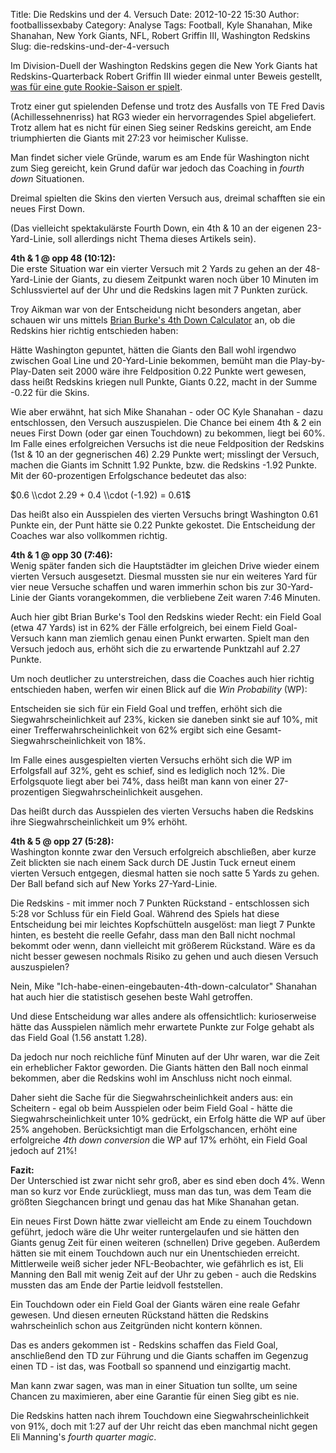 Title: Die Redskins und der 4. Versuch
Date: 2012-10-22 15:30
Author: footballissexbaby
Category: Analyse
Tags: Football, Kyle Shanahan, Mike Shanahan, New York Giants, NFL, Robert Griffin III, Washington Redskins
Slug: die-redskins-und-der-4-versuch

<script type="text/javascript"
  src="http://cdn.mathjax.org/mathjax/latest/MathJax.js?config=TeX-AMS-MML_HTMLorMML">

  MathJax.Hub.Config({
  tex2jax: {
    inlineMath: [['$','$'], ['\\(','\\)']],
    processEscapes: true
    }
  });
</script>

Im Division-Duell der Washington Redskins gegen die New York Giants hat
Redskins-Quarterback Robert Griffin III wieder einmal unter Beweis
gestellt, [was für eine gute Rookie-Saison er spielt](|filename|rg3-gegen-cam-newton-wer-hat-die-bessere-rookie-saison.md).

Trotz einer gut spielenden Defense und trotz des Ausfalls von TE Fred
Davis (Achillessehnenriss) hat RG3 wieder ein hervorragendes Spiel
abgeliefert. Trotz allem hat es nicht für einen Sieg seiner Redskins
gereicht, am Ende triumphierten die Giants mit 27:23 vor heimischer
Kulisse.

Man findet sicher viele Gründe, warum es am Ende für Washington nicht
zum Sieg gereicht, kein Grund dafür war jedoch das Coaching in *fourth
down* Situationen.

Dreimal spielten die Skins den vierten Versuch aus, dreimal schafften
sie ein neues First Down.

(Das vielleicht spektakulärste Fourth Down, ein 4th & 10 an der eigenen
23-Yard-Linie, soll allerdings nicht Thema dieses Artikels sein).

**4th & 1 @ opp 48 (10:12):**  
Die erste Situation war ein vierter Versuch mit 2 Yards zu gehen an der
48-Yard-Linie der Giants, zu diesem Zeitpunkt waren noch über 10 Minuten
im Schlussviertel auf der Uhr und die Redskins lagen mit 7 Punkten
zurück.

Troy Aikman war von der Entscheidung nicht besonders angetan, aber
schauen wir uns mittels [Brian Burke's 4th Down Calculator](http://wp.advancednflstats.com/4thdncalc1.php) an, ob die Redskins hier richtig entschieden haben:

Hätte Washington gepuntet, hätten die Giants den Ball wohl irgendwo
zwischen Goal Line und 20-Yard-Linie bekommen, bemüht man die
Play-by-Play-Daten seit 2000 wäre ihre Feldposition 0.22 Punkte wert
gewesen, dass heißt Redskins kriegen null Punkte, Giants 0.22, macht in
der Summe -0.22 für die Skins.

Wie aber erwähnt, hat sich Mike Shanahan - oder OC Kyle Shanahan - dazu
entschlossen, den Versuch auszuspielen. Die Chance bei einem 4th & 2 ein
neues First Down (oder gar einen Touchdown) zu bekommen, liegt bei 60%.
Im Falle eines erfolgreichen Versuchs ist die neue Feldposition der
Redskins (1st & 10 an der gegnerischen 46) 2.29 Punkte wert; misslingt
der Versuch, machen die Giants im Schnitt 1.92 Punkte, bzw. die Redskins
-1.92 Punkte. Mit der 60-prozentigen Erfolgschance bedeutet das also:

$0.6 \\cdot 2.29 + 0.4 \\cdot (-1.92) = 0.61$

Das heißt also ein Ausspielen des vierten Versuchs bringt Washington
0.61 Punkte ein, der Punt hätte sie 0.22 Punkte gekostet. Die
Entscheidung der Coaches war also vollkommen richtig.

**4th & 1 @ opp 30 (7:46):**  
Wenig später fanden sich die Hauptstädter im gleichen Drive wieder
einem vierten Versuch ausgesetzt. Diesmal mussten sie nur ein weiteres
Yard für vier neue Versuche schaffen und waren immerhin schon bis zur
30-Yard-Linie der Giants vorangekommen, die verbliebene Zeit waren 7:46
Minuten.

Auch hier gibt Brian Burke's Tool den Redskins wieder Recht: ein Field
Goal (etwa 47 Yards) ist in 62% der Fälle erfolgreich, bei einem Field
Goal-Versuch kann man ziemlich genau einen Punkt erwarten. Spielt man
den Versuch jedoch aus, erhöht sich die zu erwartende Punktzahl auf 2.27
Punkte.

Um noch deutlicher zu unterstreichen, dass die Coaches auch hier richtig
entschieden haben, werfen wir einen Blick auf die *Win Probability*
(WP):

Entscheiden sie sich für ein Field Goal und treffen, erhöht sich die
Siegwahrscheinlichkeit auf 23%, kicken sie daneben sinkt sie auf 10%,
mit einer Trefferwahrscheinlichkeit von 62% ergibt sich eine
Gesamt-Siegwahrscheinlichkeit von 18%.

Im Falle eines ausgespielten vierten Versuchs erhöht sich die WP im
Erfolgsfall auf 32%, geht es schief, sind es lediglich noch 12%. Die
Erfolgsquote liegt aber bei 74%, dass heißt man kann von einer
27-prozentigen Siegwahrscheinlichkeit ausgehen.

Das heißt durch das Ausspielen des vierten Versuchs haben die Redskins
ihre Siegwahrscheinlichkeit um 9% erhöht.

**4th & 5 @ opp 27 (5:28):**  
Washington konnte zwar den Versuch erfolgreich abschließen, aber kurze
Zeit blickten sie nach einem Sack durch DE Justin Tuck erneut einem
vierten Versuch entgegen, diesmal hatten sie noch satte 5 Yards zu
gehen. Der Ball befand sich auf New Yorks 27-Yard-Linie.

Die Redskins - mit immer noch 7 Punkten Rückstand - entschlossen sich
5:28 vor Schluss für ein Field Goal. Während des Spiels hat diese
Entscheidung bei mir leichtes Kopfschütteln ausgelöst: man liegt 7
Punkte hinten, es besteht die reelle Gefahr, dass man den Ball nicht
nochmal bekommt oder wenn, dann vielleicht mit größerem Rückstand. Wäre
es da nicht besser gewesen nochmals Risiko zu gehen und auch diesen
Versuch auszuspielen?

Nein, Mike "Ich-habe-einen-eingebauten-4th-down-calculator" Shanahan hat
auch hier die statistisch gesehen beste Wahl getroffen.

Und diese Entscheidung war alles andere als offensichtlich:
kurioserweise hätte das Ausspielen nämlich mehr erwartete Punkte zur
Folge gehabt als das Field Goal (1.56 anstatt 1.28).

Da jedoch nur noch reichliche fünf Minuten auf der Uhr waren, war die
Zeit ein erheblicher Faktor geworden. Die Giants hätten den Ball noch
einmal bekommen, aber die Redskins wohl im Anschluss nicht noch einmal.

Daher sieht die Sache für die Siegwahrscheinlichkeit anders aus: ein
Scheitern - egal ob beim Ausspielen oder beim Field Goal - hätte die
Siegwahrscheinlichkeit unter 10% gedrückt, ein Erfolg hätte die WP auf
über 25% angehoben. Berücksichtigt man die Erfolgschancen, erhöht eine
erfolgreiche *4th down conversion* die WP auf 17% erhöht, ein Field Goal
jedoch auf 21%!

**Fazit:**  
Der Unterschied ist zwar nicht sehr groß, aber es sind eben doch 4%.
Wenn man so kurz vor Ende zurückliegt, muss man das tun, was dem Team
die größten Siegchancen bringt und genau das hat Mike Shanahan getan.

Ein neues First Down hätte zwar vielleicht am Ende zu einem Touchdown
geführt, jedoch wäre die Uhr weiter runtergelaufen und sie hätten den
Giants genug Zeit für einen weiteren (schnellen) Drive gegeben. Außerdem
hätten sie mit einem Touchdown auch nur ein Unentschieden erreicht.
Mittlerweile weiß sicher jeder NFL-Beobachter, wie gefährlich es ist,
Eli Manning den Ball mit wenig Zeit auf der Uhr zu geben - auch die
Redskins mussten das am Ende der Partie leidvoll feststellen.

Ein Touchdown oder ein Field Goal der Giants wären eine reale Gefahr
gewesen. Und diesen erneuten Rückstand hätten die Redskins
wahrscheinlich schon aus Zeitgründen nicht kontern können.

Das es anders gekommen ist - Redskins schaffen das Field Goal,
anschließend den TD zur Führung und die Giants schaffen im Gegenzug
einen TD - ist das, was Football so spannend und einzigartig macht.

Man kann zwar sagen, was man in einer Situation tun sollte, um seine
Chancen zu maximieren, aber eine Garantie für einen Sieg gibt es nie.

Die Redskins hatten nach ihrem Touchdown eine Siegwahrscheinlichkeit von
91%, doch mit 1:27 auf der Uhr reicht das eben manchmal nicht gegen Eli
Manning's *fourth quarter magic*.
